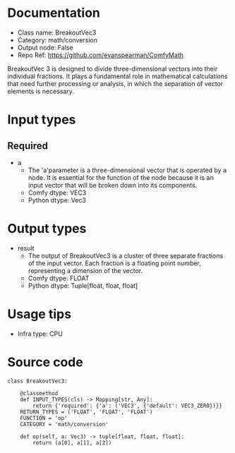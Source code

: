 # Documentation
- Class name: BreakoutVec3
- Category: math/conversion
- Output node: False
- Repo Ref: https://github.com/evanspearman/ComfyMath

BreakoutVec 3 is designed to divide three-dimensional vectors into their individual fractions. It plays a fundamental role in mathematical calculations that need further processing or analysis, in which the separation of vector elements is necessary.

# Input types
## Required
- a
    - The 'a'parameter is a three-dimensional vector that is operated by a node. It is essential for the function of the node because it is an input vector that will be broken down into its components.
    - Comfy dtype: VEC3
    - Python dtype: Vec3

# Output types
- result
    - The output of BreakoutVec3 is a cluster of three separate fractions of the input vector. Each fraction is a floating point number, representing a dimension of the vector.
    - Comfy dtype: FLOAT
    - Python dtype: Tuple[float, float, float]

# Usage tips
- Infra type: CPU

# Source code
```
class BreakoutVec3:

    @classmethod
    def INPUT_TYPES(cls) -> Mapping[str, Any]:
        return {'required': {'a': ('VEC3', {'default': VEC3_ZERO})}}
    RETURN_TYPES = ('FLOAT', 'FLOAT', 'FLOAT')
    FUNCTION = 'op'
    CATEGORY = 'math/conversion'

    def op(self, a: Vec3) -> tuple[float, float, float]:
        return (a[0], a[1], a[2])
```